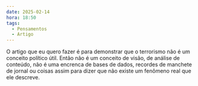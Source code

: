 ```yaml
---
date: 2025-02-14
hora: 18:50
tags:
  - Pensamentos
  - Artigo
---
```




O artigo que eu quero fazer é para demonstrar que o terrorismo não é um conceito político útil. Então não é um conceito de visão, de análise de conteúdo, não é uma encrenca de bases de dados, recordes de manchete de jornal ou coisas assim para dizer que não existe um fenômeno real que ele descreve.
